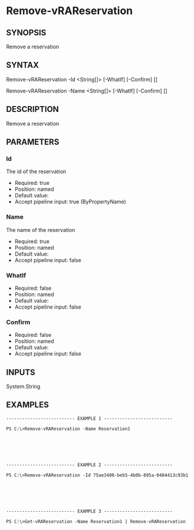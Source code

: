 # Remove-vRAReservation

## SYNOPSIS
    
Remove a reservation

## SYNTAX
 Remove-vRAReservation -Id <String[]> [-WhatIf] [-Confirm] [<CommonParameters>]  Remove-vRAReservation -Name <String[]> [-WhatIf] [-Confirm] [<CommonParameters>]     

## DESCRIPTION

Remove a reservation

## PARAMETERS


### Id

The id of the reservation

* Required: true
* Position: named
* Default value: 
* Accept pipeline input: true (ByPropertyName)

### Name

The name of the reservation

* Required: true
* Position: named
* Default value: 
* Accept pipeline input: false

### WhatIf


* Required: false
* Position: named
* Default value: 
* Accept pipeline input: false

### Confirm


* Required: false
* Position: named
* Default value: 
* Accept pipeline input: false

## INPUTS

System.String

## EXAMPLES
```
-------------------------- EXAMPLE 1 --------------------------

PS C:\>Remove-vRAReservation -Name Reservation1






-------------------------- EXAMPLE 2 --------------------------

PS C:\>Remove-vRAReservation -Id 75ae3400-beb5-4b0b-895a-0484413c93b1






-------------------------- EXAMPLE 3 --------------------------

PS C:\>Get-vRAReservation -Name Reservation1 | Remove-vRAReservation
```


